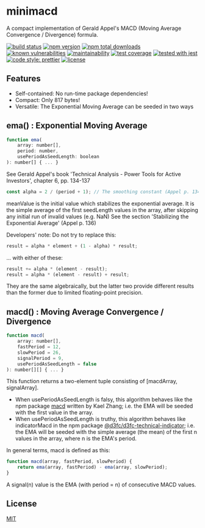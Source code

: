 # minimacd
A compact implementation of Gerald Appel's MACD (Moving Average Convergence / Divergence) formula.

[![build status](https://secure.travis-ci.org/tom-weatherhead/minimacd.svg)](https://travis-ci.org/tom-weatherhead/minimacd)
[![npm version](https://img.shields.io/npm/v/minimacd.svg)](https://www.npmjs.com/package/minimacd)
[![npm total downloads](https://img.shields.io/npm/dt/minimacd.svg)](https://www.npmjs.com/package/minimacd)
[![known vulnerabilities](https://snyk.io/test/github/tom-weatherhead/minimacd/badge.svg?targetFile=package.json&package-lock.json)](https://snyk.io/test/github/tom-weatherhead/minimacd?targetFile=package.json&package-lock.json)
[![maintainability](https://api.codeclimate.com/v1/badges/0123456789abcdef0123/maintainability)](https://codeclimate.com/github/tom-weatherhead/minimacd/maintainability)
[![test coverage](https://api.codeclimate.com/v1/badges/0123456789abcdef0123/test_coverage)](https://codeclimate.com/github/tom-weatherhead/minimacd/test_coverage)
[![tested with jest](https://img.shields.io/badge/tested_with-jest-99424f.svg)](https://github.com/facebook/jest)
[![code style: prettier](https://img.shields.io/badge/code_style-prettier-ff69b4.svg?style=flat-square)](https://github.com/prettier/prettier)
[![license](https://img.shields.io/github/license/mashape/apistatus.svg)](https://github.com/tom-weatherhead/minimacd/blob/master/LICENSE)

## Features

- Self-contained: No run-time package dependencies!
- Compact: Only 817 bytes!
- Versatile: The Exponential Moving Average can be seeded in two ways

## ema() : Exponential Moving Average

```js
function ema(
	array: number[],
	period: number,
	usePeriodAsSeedLength: boolean
): number[] { ... }
```

See Gerald Appel's book 'Technical Analysis - Power Tools for Active Investors', chapter 6, pp. 134-137

```js
const alpha = 2 / (period + 1); // The smoothing constant (Appel p. 134)
```

meanValue is the initial value which stabilizes the exponential average.
It is the simple average of the first seedLength values in the array,
after skipping any initial run of invalid values (e.g. NaN)
See the section 'Stabilizing the Exponential Average' (Appel p. 136)

Developers' note: Do not try to replace this:
```js
result = alpha * element + (1 - alpha) * result;
```
... with either of these:
```js
result += alpha * (element - result);
result = alpha * (element - result) + result;
```
They are the same algebraically, but the latter two provide different results than the former due to limited floating-point precision.

## macd() : Moving Average Convergence / Divergence

```js
function macd(
	array: number[],
	fastPeriod = 12,
	slowPeriod = 26,
	signalPeriod = 9,
	usePeriodAsSeedLength = false
): number[][] { ... }
```
This function returns a two-element tuple consisting of [macdArray, signalArray].

- When usePeriodAsSeedLength is falsy, this algorithm behaves like the npm package [macd](https://github.com/kaelzhang/macd) written by Kael Zhang; i.e. the EMA will be seeded with the first value in the array.
- When usePeriodAsSeedLength is truthy, this algorithm behaves like indicatorMacd in the npm package [@d3fc/d3fc-technical-indicator](https://github.com/d3fc/d3fc); i.e. the EMA will be seeded with the simple average (the mean) of the first n values in the array, where n is the EMA's period.

In general terms, macd is defined as this:

```js
function macd(array, fastPeriod, slowPeriod) {
	return ema(array, fastPeriod) - ema(array, slowPeriod);
}
```

A signal(n) value is the EMA (with period = n) of consecutive MACD values.

## License
[MIT](https://choosealicense.com/licenses/mit/)
